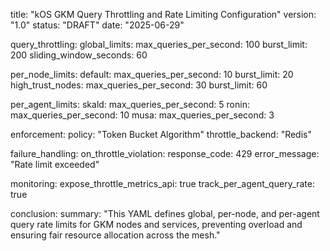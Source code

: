 title: "kOS GKM Query Throttling and Rate Limiting Configuration"
version: "1.0"
status: "DRAFT"
date: "2025-06-29"

query_throttling:
  global_limits:
    max_queries_per_second: 100
    burst_limit: 200
    sliding_window_seconds: 60

  per_node_limits:
    default:
      max_queries_per_second: 10
      burst_limit: 20
    high_trust_nodes:
      max_queries_per_second: 30
      burst_limit: 60

  per_agent_limits:
    skald:
      max_queries_per_second: 5
    ronin:
      max_queries_per_second: 10
    musa:
      max_queries_per_second: 3

  enforcement:
    policy: "Token Bucket Algorithm"
    throttle_backend: "Redis"

  failure_handling:
    on_throttle_violation:
      response_code: 429
      error_message: "Rate limit exceeded"

  monitoring:
    expose_throttle_metrics_api: true
    track_per_agent_query_rate: true

conclusion:
  summary: "This YAML defines global, per-node, and per-agent query rate limits for GKM nodes and services, preventing overload and ensuring fair resource allocation across the mesh."

